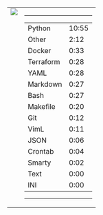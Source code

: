 
<table><tr>
<td valign="top">
  <img src="https://wakatime.com/share/@Aperture/0cd21d5d-ac4f-458d-9c71-d06f479c1297.png" />
</td>

<td valign="top">
  <hr>
  <table>
    <tr><td>Python</td><td>10:55</td></tr><tr><td>Other</td><td>2:12</td></tr><tr><td>Docker</td><td>0:33</td></tr><tr><td>Terraform</td><td>0:28</td></tr><tr><td>YAML</td><td>0:28</td></tr><tr><td>Markdown</td><td>0:27</td></tr><tr><td>Bash</td><td>0:27</td></tr><tr><td>Makefile</td><td>0:20</td></tr><tr><td>Git</td><td>0:12</td></tr><tr><td>VimL</td><td>0:11</td></tr><tr><td>JSON</td><td>0:06</td></tr><tr><td>Crontab</td><td>0:04</td></tr><tr><td>Smarty</td><td>0:02</td></tr><tr><td>Text</td><td>0:00</td></tr><tr><td>INI</td><td>0:00</td></tr>
  </table>
  <hr>
</td>
</tr></table>

